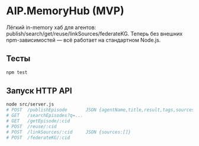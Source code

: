 # AIP.MemoryHub (MVP)

Лёгкий in-memory хаб для агентов: publish/search/get/reuse/linkSources/federateKG.
Теперь без внешних npm-зависимостей — всё работает на стандартном Node.js.

## Тесты
```bash
npm test
```

## Запуск HTTP API
```bash
node src/server.js
# POST  /publishEpisode       JSON {agentName,title,result,tags,sources}
# GET   /searchEpisodes?q=...
# GET   /getEpisode/:cid
# POST  /reuse/:cid
# POST  /linkSources/:cid     JSON {sources:[]}
# POST  /federateKG/:cid
```
